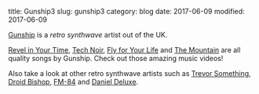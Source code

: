 title: Gunship3
slug: gunship3
category: blog
date: 2017-06-09
modified: 2017-06-09


[Gunship](https://www.gunshipmusic.com/) is a *retro synthwave* artist out of the UK.

[Revel in Your Time](https://www.youtube.com/watch?v=uYRZV8dV10w), 
[Tech Noir](https://www.youtube.com/watch?v=-nC5TBv3sfU), 
[Fly for Your Life](https://www.youtube.com/watch?v=Jv1ZN8c4_Gs) 
and 
[The Mountain](https://www.youtube.com/watch?v=-HYRTJr8EyA) 
are all quality songs by Gunship. Check out those amazing music videos!

Also take a look at other retro synthwave artists such as
[Trevor Something](https://trevorsomething.bandcamp.com/), 
[Droid Bishop](https://droidbishop.bandcamp.com/),
[FM-84](https://fm84.bandcamp.com/)
and 
[Daniel Deluxe](https://danieldeluxe.bandcamp.com/).